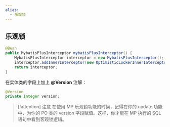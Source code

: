 ```yaml
---
alias: 
  - 乐观锁
---
```


## 乐观锁

```java
@Bean
public MybatisPlusInterceptor mybatisPlusInterceptor() {
    MybatisPlusInterceptor interceptor = new MybatisPlusInterceptor();
    interceptor.addInnerInterceptor(new OptimisticLockerInnerInterceptor());
    return interceptor;
}
```

在实体类的字段上加上 **@Version** 注解：

```java
@Version
private Integer version;
```

> [!attention] 注意 
> 在使用 MP 乐观锁功能的时候，记得在你的 update 功能中，为你的 PO 类的 version 字段赋值。这样，你才能在 MP 执行的 SQL 语句中看到客观锁逻辑。

